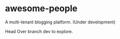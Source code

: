 # awesome-people
A multi-tenant blogging platform. (Under development)

Head Over branch dev to explore.
